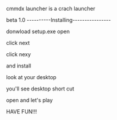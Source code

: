 cmmdx launcher is a crach launcher 

beta 1.0
----------Installing----------------


donwload setup.exe open 

click next 

click nexy 

and install 

look at your desktop 

you'll see desktop short cut

open and let's play

HAVE FUN!!!
